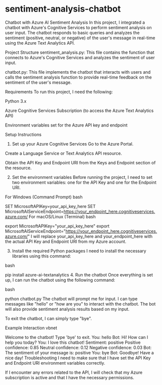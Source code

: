 # sentiment-analysis-chatbot

Chatbot with Azure AI Sentiment Analysis
In this project, I integrated a chatbot with Azure's Cognitive Services to perform sentiment analysis on user input. The chatbot responds to basic queries and analyzes the sentiment (positive, neutral, or negative) of the user's message in real-time using the Azure Text Analytics API.

Project Structure
sentiment_analysis.py: This file contains the function that connects to Azure's Cognitive Services and analyzes the sentiment of user input.

chatbot.py: This file implements the chatbot that interacts with users and calls the sentiment analysis function to provide real-time feedback on the sentiment of the user's message.

Requirements
To run this project, I need the following:

Python 3.x

Azure Cognitive Services Subscription (to access the Azure Text Analytics API)

Environment variables set for the Azure API key and endpoint

Setup Instructions
1. Set up your Azure Cognitive Services
Go to the Azure Portal.

Create a Language Service or Text Analytics API resource.

Obtain the API Key and Endpoint URI from the Keys and Endpoint section of the resource.

2. Set the environment variables
Before running the project, I need to set two environment variables: one for the API Key and one for the Endpoint URI.

For Windows (Command Prompt)
bash

SET MicrosoftAPIKey=your_api_key_here
SET MicrosoftAIServiceEndpoint=https://your_endpoint_here.cognitiveservices.azure.com/
For macOS/Linux (Terminal)
bash

export MicrosoftAPIKey="your_api_key_here"
export MicrosoftAIServiceEndpoint="https://your_endpoint_here.cognitiveservices.azure.com/"
I will replace your_api_key_here and your_endpoint_here with the actual API Key and Endpoint URI from my Azure account.

3. Install the required Python packages
I need to install the necessary libraries using this command:

bash

pip install azure-ai-textanalytics
4. Run the chatbot
Once everything is set up, I can run the chatbot using the following command:

bash

python chatbot.py
The chatbot will prompt me for input. I can type messages like "hello" or "how are you" to interact with the chatbot. The bot will also provide sentiment analysis results based on my input.

To exit the chatbot, I can simply type "bye".

Example Interaction
vbnet

Welcome to the chatbot! Type 'bye' to exit.
You: hello
Bot: Hi! How can I help you today?
You: I love this chatbot!
Sentiment: positive
Positive confidence: 0.85
Neutral confidence: 0.12
Negative confidence: 0.03
Bot: The sentiment of your message is: positive
You: bye
Bot: Goodbye! Have a nice day!
Troubleshooting
I need to make sure that I have set the API Key and Endpoint URI environment variables correctly.

If I encounter any errors related to the API, I will check that my Azure subscription is active and that I have the necessary permissions.
